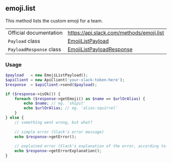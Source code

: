 ## emoji.list

This method lists the custom emoji for a team.

| | |
|-------------------------|-------------------------------------------------------------------------------------------------------------------------------|
| Official documentation  | https://api.slack.com/methods/emoji.list                                                                                      |
| `Payload` class         | [EmojiListPayload](https://github.com/displayce/slack/blob/master/src/CL/Slack/Payload/EmojiListPayload.php)                 |
| `PayloadResponse` class | [EmojiListPayloadResponse](https://github.com/displayce/slack/blob/master/src/CL/Slack/Payload/EmojiListPayloadResponse.php) |


### Usage

```php
$payload   = new EmojiListPayload();
$apiClient = new ApiClient('your-slack-token-here');
$response  = $apiClient->send($payload);

if ($response->isOk()) {
    foreach ($response->getEmoji() as $name => $urlOrAlias) {
        echo $name; // eg. 'shipit'
        echo $urlOrAlias; // eg. 'alias:squirrel'
    }
} else {
    // something went wrong, but what?
    
    // simple error (Slack's error message)
    echo $response->getError();
    
    // explained error (Slack's explanation of the error, according to the documentation)
    echo $response->getErrorExplanation();
}
```
